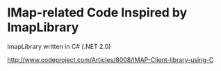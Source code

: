 IMap-related Code Inspired by ImapLibrary 
===========

ImapLibrary written in C# (.NET 2.0)

http://www.codeproject.com/Articles/8008/IMAP-Client-library-using-C
